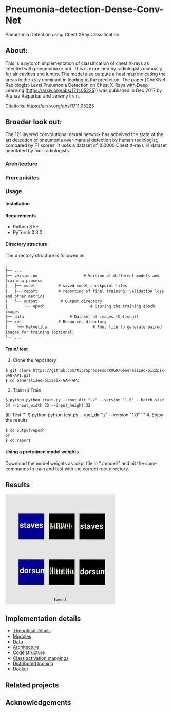 # Pneumonia-detection-Dense-Conv-Net
Pneumonia Detection using Chest XRay Classification

## About:
This is a pytorch implementation of classification of chest X-rays as infected with pneumonia or not. This is examined by radiologists manually for air cavities and lumps. The model also outputs a heat map indicating the areas in the xray dominant in leading to the prediction.
The paper [CheXNet: Radiologist-Level Pneumonia Detection on Chest X-Rays with Deep Learning (https://arxiv.org/abs/1711.05225)] was published in Dec 2017 by Pranav Rajpurkar and Jeremy Irvin.

Citations:
https://arxiv.org/abs/1711.05225

## Broader look out:
The 121 layered convolutional neural network has acheived the state of the art detection of pneumonia over manual detection by human radiologist, compared by F1 scores. It uses a dataset of 100000 Chest X-rays 14 dataset annotated by four radiologists.

### Architecture

### Prerequisites
### Usage

#### Installation
#### Requirements
- Python 3.5+
- PyTorch 0.3.0
 
#### Directory structure
The directory structure is followed as 
```
.
├── ...
├── version_no                    # Version of different models and training process
│   ├── model          # saved model checkpoint files
│   ├── report         # reporting of final training, validation loss and other metrics
│   └── output          # Output directory
│       └── epoch                    # Storing the training epoch images
├── data                    # Dataset of images (Optional)
├── res                # Resources directory
│    └── Helvetica                    # Font file to generate paired images for training (optional) 
└── ...
```

#### Train/ test
1. Clone the repository
```
$ git clone https://github.com/MicroprocessorX069/Generalized-pix2pix-GAN-API.git
$ cd Generalized-pix2pix-GAN-API
```
3. Train
(i) Train
```
$ python python train.py --root_dir "./" --version "1.0" --batch_size 64 --input_width 32 --input_height 32 
```
(ii) Test
'''
$ python python test.py --root_dir "./" --version "1.0" 
'''
4. Enjoy the results
```
$ cd output/epoch
or
$ cd report
```

#### Using a pretrained model weights
Download the model weights as .ckpt file in "./model/" and hit the same commands to train and test with the correct root directory.

## Results
![Training gif](https://github.com/MicroprocessorX069/Generalized-pix2pix-GAN-API/blob/master/training_process.GIF)
## Implementation details
- [Theoritical details](docs/CONTRIBUTING.md)
- [Modules](docs/CONTRIBUTING.md)
- [Data](docs/CONTRIBUTING.md)
- [Architecture](docs/CONTRIBUTING.md)
- [Code structure](docs/CONTRIBUTING.md)
- [Class activation mappings](documentation/cam.md)
- [Distributed training](docs/CONTRIBUTING.md)
- [Docker](docs/CONTRIBUTING.md)

## Related projects
## Acknowledgements




